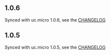 1.0.6
-----

Synced with uc.micro 1.0.6, see the [CHANGELOG](https://github.com/markdown-it/uc.micro/blob/master/CHANGELOG.md)

1.0.5
-----

Synced with uc.micro 1.0.5, see the [CHANGELOG](https://github.com/markdown-it/uc.micro/blob/master/CHANGELOG.md)

